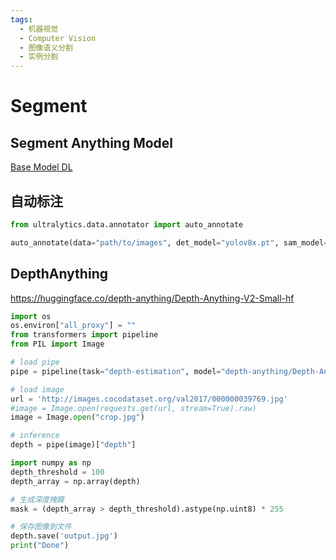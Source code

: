 ```yaml
---
tags:
  - 机器视觉
  - Computer Vision
  - 图像语义分割
  - 实例分割
---
```

# Segment

## Segment Anything Model

[Base Model DL](https://github.com/ultralytics/assets/releases/download/v8.1.0/sam_b.pt)

## 自动标注
```python
from ultralytics.data.annotator import auto_annotate

auto_annotate(data="path/to/images", det_model="yolov8x.pt", sam_model="sam_b.pt")
```

## DepthAnything
https://huggingface.co/depth-anything/Depth-Anything-V2-Small-hf

```python
import os
os.environ["all_proxy"] = ""
from transformers import pipeline
from PIL import Image

# load pipe
pipe = pipeline(task="depth-estimation", model="depth-anything/Depth-Anything-V2-Small-hf")

# load image
url = 'http://images.cocodataset.org/val2017/000000039769.jpg'
#image = Image.open(requests.get(url, stream=True).raw)
image = Image.open("crop.jpg")

# inference
depth = pipe(image)["depth"]

import numpy as np
depth_threshold = 100
depth_array = np.array(depth)

# 生成深度掩膜
mask = (depth_array > depth_threshold).astype(np.uint8) * 255

# 保存图像到文件
depth.save('output.jpg')
print("Done")
```


